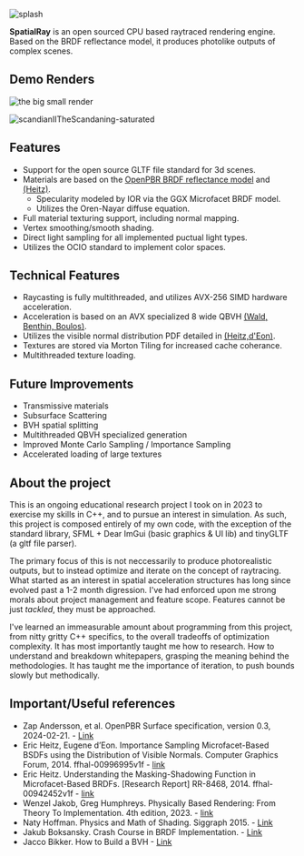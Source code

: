
![splash](https://github.com/CharlesCowdery/RayTracing/assets/54870004/03d5a988-0da0-4adf-86bb-f77941aafbc6)

**SpatialRay** is an open sourced CPU based raytraced rendering engine. Based on the BRDF reflectance model, it produces photolike outputs of complex scenes. 

## Demo Renders

![the big small render](https://github.com/CharlesCowdery/RayTracing/assets/54870004/302b9f06-bb9e-4698-b969-b1657ac4e76d)

![scandianIITheScandaning-saturated](https://github.com/CharlesCowdery/SpatialRay/assets/54870004/5875afe9-f6f2-4608-a954-d9b2a906085e)



## Features
- Support for the open source GLTF file standard for 3d scenes.
- Materials are based on the [OpenPBR BRDF reflectance model](https://academysoftwarefoundation.github.io/OpenPBR/) and [(Heitz)](https://inria.hal.science/hal-00942452v1/document).
  - Specularity modeled by IOR via the GGX Microfacet BRDF model.
  - Utilizes the Oren-Nayar diffuse equation.
- Full material texturing support, including normal mapping.
- Vertex smoothing/smooth shading.
- Direct light sampling for all implemented puctual light types.
- Utilizes the OCIO standard to implement color spaces.

## Technical Features
- Raycasting is fully multithreaded, and utilizes AVX-256 SIMD hardware acceleration.
- Acceleration is based on an AVX specialized 8 wide QBVH [(Wald, Benthin, Boulos)](https://www.cs.cmu.edu/afs/cs/academic/class/15869-f11/www/readings/wald08_widebvh.pdf).
- Utilizes the visible normal distribution PDF detailed in [(Heitz,d'Eon)](https://inria.hal.science/hal-00996995v1/document#page=11&zoom=100,96,180).
- Textures are stored via Morton Tiling for increased cache coherance.
- Multithreaded texture loading.

## Future Improvements
- Transmissive materials
- Subsurface Scattering
- BVH spatial splitting
- Multithreaded QBVH specialized generation
- Improved Monte Carlo Sampling / Importance Sampling
- Accelerated loading of large textures

## About the project
This is an ongoing educational research project I took on in 2023 to exercise my skills in C++, and to pursue an interest in simulation. As such, this project is composed entirely of my own code, with the exception of the standard library, SFML + Dear ImGui (basic graphics & UI lib) and tinyGLTF (a gltf file parser). 

The primary focus of this is not neccessarily to produce photorealistic outputs, but to instead optimize and iterate on the concept of raytracing. What started as an interest in spatial acceleration structures has long since evolved past a 1-2 month digression. I've had enforced upon me strong morals about project management and feature scope. Features cannot be just _tackled_, they must be approached.

I've learned an immeasurable amount about programming from this project, from nitty gritty C++ specifics, to the overall tradeoffs of optimization complexity. It has most importantly taught me how to research. How to understand and breakdown whitepapers, grasping the meaning behind the methodologies. It has taught me the importance of iteration, to push bounds slowly but methodically. 

## Important/Useful references
- Zap Andersson, et al. OpenPBR Surface specification, version 0.3, 2024-02-21. - [Link](https://academysoftwarefoundation.github.io/OpenPBR/)
- Eric Heitz, Eugene d’Eon. Importance Sampling Microfacet-Based BSDFs using the Distribution of
Visible Normals. Computer Graphics Forum, 2014. ffhal-00996995v1f - [link](https://inria.hal.science/hal-00996995v1/document)
- Eric Heitz. Understanding the Masking-Shadowing Function in Microfacet-Based BRDFs. \[Research
Report\] RR-8468, 2014. ffhal-00942452v1f - [link](https://inria.hal.science/hal-00942452v1/document)
- Wenzel Jakob, Greg Humphreys. Physically Based Rendering: From Theory To Implementation. 4th edition, 2023. - [link](https://www.pbr-book.org/)
- Naty Hoffman. Physics and Math of Shading. Siggraph 2015. - [Link](https://blog.selfshadow.com/publications/s2015-shading-course/hoffman/s2015_pbs_physics_math_slides.pdf)
- Jakub Boksansky. Crash Course in BRDF Implementation. - [Link](https://boksajak.github.io/files/CrashCourseBRDF.pdf)
- Jacco Bikker. How to Build a BVH - [Link](https://jacco.ompf2.com/2022/04/13/how-to-build-a-bvh-part-1-basics/)



